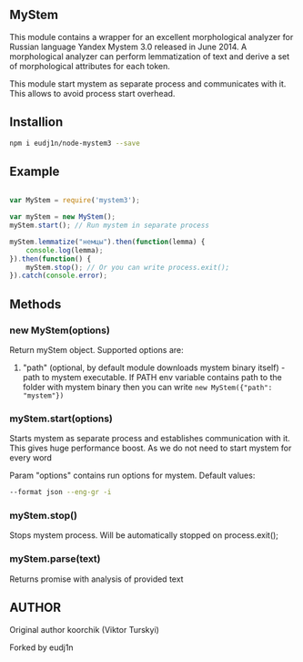 MyStem
------

This module contains a wrapper for an excellent morphological analyzer for Russian language Yandex Mystem 3.0 released in June 2014. A morphological analyzer can perform lemmatization of text and derive a set of morphological attributes for each token.


This module start mystem as separate process and communicates with it. 
This allows to avoid process start overhead.

## Installion

```bash
npm i eudj1n/node-mystem3 --save
```

## Example

```javascript

var MyStem = require('mystem3');

var myStem = new MyStem();
myStem.start(); // Run mystem in separate process

myStem.lemmatize("немцы").then(function(lemma) {
    console.log(lemma);
}).then(function() {
    myStem.stop(); // Or you can write process.exit();
}).catch(console.error);

```

## Methods

### new MyStem(options)

Return myStem object. Supported options are:

1. "path" (optional, by default module downloads mystem binary itself) - path to mystem executable. If PATH env variable contains path to the folder with mystem binary then you can write ```new MyStem({"path": "mystem"})```

### myStem.start(options)

Starts mystem as separate process and establishes communication with it. This gives huge performance boost. As we do not need to start mystem for every word

Param "options" contains run options for mystem. Default values:

```bash
--format json --eng-gr -i
```

### myStem.stop()

Stops mystem process. Will be automatically stopped on process.exit();


### myStem.parse(text)

Returns promise with analysis of provided text

## AUTHOR
Original author koorchik (Viktor Turskyi)

Forked by eudj1n
